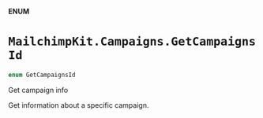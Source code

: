 **ENUM**

# `MailchimpKit.Campaigns.GetCampaignsId`

```swift
enum GetCampaignsId
```

Get campaign info

Get information about a specific campaign.
